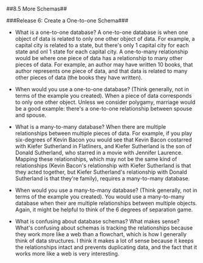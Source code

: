 ##8.5 More Schemas##

###Release 6: Create a One-to-one Schema###
- What is a one-to-one database?
  A one-to-one database is when one object of data is related to only one other object of data. For example, a capital city is related to a state, but there's only 1 capital city for each state and onl 1 state for each capital city. A one-to-many relationship would be where one piece of data has a relationship to many other pieces of data. For example, an author may have written 10 books, that author represents one piece of data, and that data is related to many other pieces of data (the books they have written).

- When would you use a one-to-one database? (Think generally, not in terms of the example you created).
  When a piece of data corresponds to only one other object. Unless we consider polygamy, marriage would be a good example: there's a one-to-one relationship between spouse and spouse.

- What is a many-to-many database?
  When there are multiple relationships between multiple pieces of data. For example, if you play six-degrees of Kevin Bacon you would see that Kevin Bacon costarred with Kiefer Sutherland in Flatliners, and Kiefer Sutherland is the son of Donald Sutherland, who starred in a movie with Jennifer Laurence. Mapping these relationships, which may not be the same kind of relationships (Kevin Bacon's relationship with Kiefer Sutherland is that they acted together, but Kiefer Sutherland's relationship with Donald Sutherland is that they're family), requires a many-to-many database.

- When would you use a many-to-many database? (Think generally, not in terms of the example you created).  You would use a many-to-many database when their are multiple relationships between multiple objects. Again, it might be helpful to think of the 6 degrees of separation game.

- What is confusing about database schemas? What makes sense?
  What's confusing about schemas is tracking the relationships because they work more like a web than a flowchart, which is how I generally think of data structures. I think it makes a lot of sense because it keeps the relationships intact and prevents duplicating data, and the fact that it works more like a web is very interesting.
